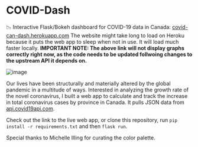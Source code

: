 # COVID-Dash
📉 Interactive Flask/Bokeh dashboard for COVID-19 data in Canada: [covid-can-dash.herokuapp.com](http://covid-can-dash.herokuapp.com/)
The website might take long to load on Heroku because it puts the web app to sleep when not in use. It will load much faster locally. 
**IMPORTANT NOTE: The above link will not display graphs correctly right now, as the code needs to be updated follwoing changes to the upstream API it depends on.**

![image](https://user-images.githubusercontent.com/4008778/84304791-e994f780-ab0d-11ea-87f2-4080d0f1be76.PNG)

Our lives have been structurally and materially altered by the global pandemic in a multitude of ways. Interested in analyzing the growth rate of the novel coronavirus, I built a web app to calculate and track the increase in total coronavirus cases by province in Canada. It pulls JSON data from [api.covid19api.com](https://api.covid19api.com/).

Check out the link to the live web app, or clone this repository, run `pip install -r requirements.txt` and then `flask run`.

Special thanks to Michelle Illing for curating the color palette.



